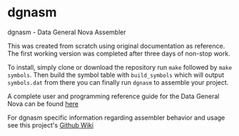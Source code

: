# dgnasm
dgnasm - Data General Nova Assembler

This was created from scratch using original documentation as reference.
The first working version was completed after three days of non-stop work.

To install, simply clone or download the repository run `make` followed by `make symbols`. Then build the symbol table with `build_symbols` which will output `symbols.dat` from there you can finally run `dgnasm` to assemble your project.

A complete user and programming reference guide for the Data General Nova can be found [here](http://www.bitsavers.org/pdf/dg/DG_NM-5_How_To_Use_The_Nova_Computers_Apr1971.pdf)

For dgnasm specific information regarding assembler behavior and usage see this project's [Github Wiki](https://github.com/Quantx/dgnasm/wiki/Assembler)
